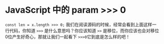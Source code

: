 # JavaScript 中的 param >>> 0 

```const len = x.length >>> 0;``` 我们在阅读源码的时候，经常会看到上面这样一行代码，你知道 ```>>>``` 是什么意思吗？你应该知道 ```>>``` 是移位，而你应该也会对移位0位产生好奇心，那就让我们一起看下 ```>>>0```它到底是怎么样的吧！